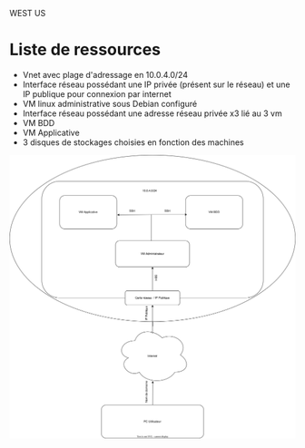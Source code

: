 
WEST US


# Liste de ressources

- Vnet avec plage d'adressage en 10.0.4.0/24
- Interface réseau possédant une IP privée (présent sur le réseau) et une IP publique pour connexion par internet
- VM linux administrative sous Debian configuré
- Interface réseau possédant une adresse réseau privée x3 lié au 3 vm
- VM BDD
- VM Applicative
- 3 disques de stockages choisies en fonction des machines    

![title](images/Sch%C3%A9ma%20r%C3%A9seau.svg)    
